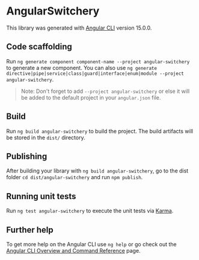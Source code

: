 # AngularSwitchery

This library was generated with [Angular CLI](https://github.com/angular/angular-cli) version 15.0.0.

## Code scaffolding

Run `ng generate component component-name --project angular-switchery` to generate a new component. You can also use `ng generate directive|pipe|service|class|guard|interface|enum|module --project angular-switchery`.
> Note: Don't forget to add `--project angular-switchery` or else it will be added to the default project in your `angular.json` file. 

## Build

Run `ng build angular-switchery` to build the project. The build artifacts will be stored in the `dist/` directory.

## Publishing

After building your library with `ng build angular-switchery`, go to the dist folder `cd dist/angular-switchery` and run `npm publish`.

## Running unit tests

Run `ng test angular-switchery` to execute the unit tests via [Karma](https://karma-runner.github.io).

## Further help

To get more help on the Angular CLI use `ng help` or go check out the [Angular CLI Overview and Command Reference](https://angular.io/cli) page.
